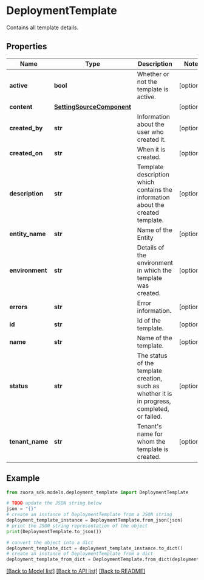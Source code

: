 # DeploymentTemplate

Contains all template details.

## Properties

Name | Type | Description | Notes
------------ | ------------- | ------------- | -------------
**active** | **bool** | Whether or not the template is active. | [optional] 
**content** | [**SettingSourceComponent**](SettingSourceComponent.md) |  | [optional] 
**created_by** | **str** | Information about the user who created it. | [optional] 
**created_on** | **str** | When it is created. | [optional] 
**description** | **str** | Template description which contains the information about the created template. | [optional] 
**entity_name** | **str** | Name of the Entity | [optional] 
**environment** | **str** | Details of the environment in which the template was created. | [optional] 
**errors** | **str** | Error information. | [optional] 
**id** | **str** | Id of the template. | [optional] 
**name** | **str** | Name of the template. | [optional] 
**status** | **str** | The status of the template creation, such as whether it is in progress, completed, or failed. | [optional] 
**tenant_name** | **str** | Tenant&#39;s name for whom the template is created. | [optional] 

## Example

```python
from zuora_sdk.models.deployment_template import DeploymentTemplate

# TODO update the JSON string below
json = "{}"
# create an instance of DeploymentTemplate from a JSON string
deployment_template_instance = DeploymentTemplate.from_json(json)
# print the JSON string representation of the object
print(DeploymentTemplate.to_json())

# convert the object into a dict
deployment_template_dict = deployment_template_instance.to_dict()
# create an instance of DeploymentTemplate from a dict
deployment_template_from_dict = DeploymentTemplate.from_dict(deployment_template_dict)
```
[[Back to Model list]](../README.md#documentation-for-models) [[Back to API list]](../README.md#documentation-for-api-endpoints) [[Back to README]](../README.md)


